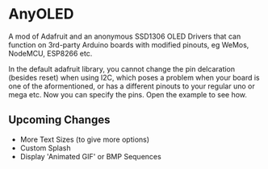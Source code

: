 # AnyOLED
A mod of Adafruit and an anonymous SSD1306 OLED Drivers that can function on 3rd-party Arduino boards with modified pinouts, eg WeMos, NodeMCU, ESP8266 etc. 

In the default adafruit library, you cannot change the pin delcaration (besides reset) when using I2C, which poses a problem when your board is one of the aformentioned, or has a different pinouts to your regular uno or mega etc. Now you can specify the pins. Open the example to see how.

## Upcoming Changes

  * More Text Sizes (to give more options)
  * Custom Splash
  * Display 'Animated GIF' or BMP Sequences

